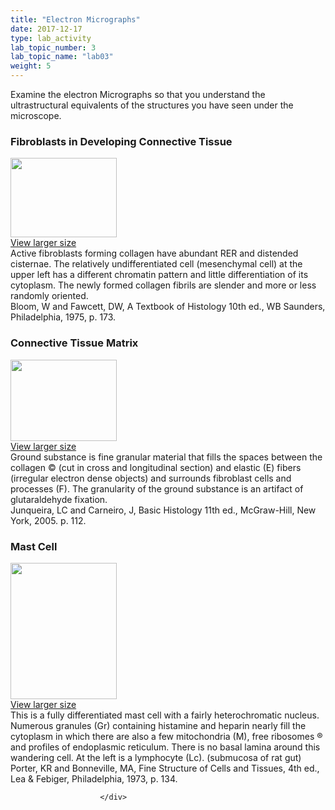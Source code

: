 ```yaml
---
title: "Electron Micrographs"
date: 2017-12-17
type: lab_activity
lab_topic_number: 3
lab_topic_name: "lab03"
weight: 5
---
```

<div class="entrybody">
						<p>Examine the electron Micrographs so that you understand the ultrastructural equivalents of the structures you have seen under the microscope.</p>

<h3>Fibroblasts in Developing Connective Tissue</h3>

<div class="slidepopup"><div class="thumbnail"> <a href="/assets_c/2009/07/24-1243.html" target="_blank" > <img src="http://ccnmtl.columbia.edu/projects/histologylab/assets/images/24-thumb-170x128-1243.jpg" width="170" height="127" alt="" class="mt-image-left"> </a><br> <a href="/assets_c/2009/07/24-1243.html" target="_blank" >View larger size</a> </div><div class="slidetxt">
Active fibroblasts forming collagen have abundant <span class="caps">RER </span>and distended cisternae. The relatively undifferentiated cell (mesenchymal cell) at the upper left has a different chromatin pattern and little differentiation of its cytoplasm. The newly formed collagen fibrils are slender and more or less randomly oriented. <br>
Bloom, W and Fawcett, <span class="caps">DW,</span> A Textbook of Histology 10th ed., WB Saunders, Philadelphia, 1975, p. 173.</div></div>

<h3>Connective Tissue Matrix</h3>

<div class="slidepopup"><div class="thumbnail"> <a href="/assets_c/2009/07/25-1246.html" target="_blank" > <img src="http://ccnmtl.columbia.edu/projects/histologylab/assets/images/25-thumb-170x131-1246.jpg" width="170" height="130" alt="" class="mt-image-left"> </a><br> <a href="/assets_c/2009/07/25-1246.html" target="_blank" >View larger size</a> </div><div class="slidetxt">
Ground substance is fine granular material that fills the spaces between the collagen © (cut in cross and longitudinal section) and elastic (E) fibers (irregular electron dense objects) and surrounds fibroblast cells and processes (F). The granularity of the ground substance is an artifact of glutaraldehyde fixation. <br>
Junqueira, LC and Carneiro, J, Basic Histology 11th ed., McGraw-Hill, New York, 2005. p. 112.</div></div>

<h3>Mast Cell</h3>

<div class="slidepopup"><div class="thumbnail"> <a href="/assets_c/2009/07/26-1249.html" target="_blank" > <img src="http://ccnmtl.columbia.edu/projects/histologylab/assets/images/26-thumb-170x218-1249.jpg" width="170" height="218" alt="" class="mt-image-left"> </a><br> <a href="/assets_c/2009/07/26-1249.html" target="_blank" >View larger size</a> </div><div class="slidetxt">
This is a fully differentiated mast cell with a fairly heterochromatic nucleus. Numerous granules (Gr) containing histamine and heparin nearly fill the cytoplasm in which there are also a few mitochondria (M), free ribosomes ® and profiles of endoplasmic reticulum. There is no basal lamina around this wandering cell. At the left is a lymphocyte (Lc). (submucosa of rat gut) <br>
Porter, KR and Bonneville, <span class="caps">MA,</span> Fine Structure of Cells and Tissues, 4th ed., Lea &amp; Febiger, Philadelphia, 1973, p. 134.</div></div>
						
						
						</div>

